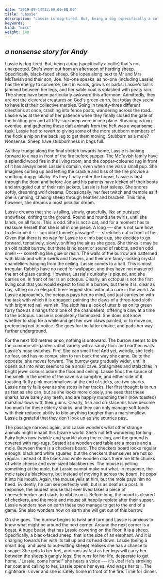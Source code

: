 ```yaml
---
date: "2019-09-14T13:00:00-08:00"
title: "Lassie"
description: "Lassie is dog-tired. But, being a dog (specifically a collie) that’s not unexpected."
keywords:
kind: "misc"
weight: 140
---
```


## *a nonsense story for Andy*

Lassie is dog-tired. But, being a dog (specifically a collie) that's not unexpected. She's worn out
from an afternoon of herding sheep. Specifically, black-faced sheep. She lopes along next to Mr and
Mrs McTavish and their son, Joe. No-one speaks, as no-one (including Lassie) has the energy to
converse, be it in words, growls or barks. Lassie's tail is jammed between her legs, and her sable
coat is splashed with peaty rain. The sheep have been particularly awkward this afternoon.
Admittedly, they are not the cleverest creatures on God's green earth, but today they seem to have
lost their collective marbles. Going in twenty-three different directions at once, crashing into
fence posts, wandering across the road... Lassie was at the end of her patience when they finally
closed the gate of the holding pen and all fifty-six sheep were in one place. Shearing is
long-overdue, and gathering these daft animals from the heft was a wearisome task; Lassie had to
revert to giving some of the more stubborn members of the flock a nip on the back leg to get them
moving. Stubborn as a mule? Nonsense. Sheep have stubbornness in bags full.

As they trudge along the final stretch towards home, Lassie is looking forward to a nap in front of
the fire before supper. The McTavish family have a splendid wood fire in the living room, and the
copper-coloured rug in front of it has always been Lassie's domain, even when she was a small pup.
She imagines curling up and letting the crackle and hiss of the fire provide a soothing doggy
lullaby. As they finally enter the house, Lassie is first through the door, and before Joe and his
parents have kicked off their boots and struggled out of their rain jackets, Lassie is fast asleep.
She snores softly, dreaming wolf dreams. Occasionally, her feet twitch and tremble as if she is
running, chasing sheep through heather and bracken. This time, however, she dreams a most peculiar
dream.

Lassie dreams that she is falling, slowly, gracefully, like an outsized snowflake, drifting to the
ground. Round and round she twirls, until she lands, on all fours. This is odd. She is not a cat,
and for a moment has to reassure herself that she is all in one piece. A long --- she is not sure
how to describe it --- corridor? tunnel? passage? --- stretches out in front of her. Given that
there is no way for Lassie to climb back up, she decides to go forward, tentatively, slowly,
sniffing the air as she goes. She thinks it may be an old rabbit burrow, but there is no scent or
sound of rabbits, and an odd smell --- something like glue or resin. The walls of the burrow are
patterned with black and white swirls and flowers, and their are fancy-looking crystal chandeliers
hanging from the ceiling. Lassie comes to a halt. This is most irregular. Rabbits have no need for
wallpaper, and they have not mastered the art of glass cutting. However, Lassie's curiosity is
piqued, and she carries on. In front of her is an octopus. Clearly, an octopus is not the first
living soul that you would expect to find in a burrow, but there it is, clear as day, sitting on an
elegant three-legged stool without a care in the world. As Lassie approaches, the octopus pays her
no mind, and just carries on with the task with which it is engaged: painting the claws of a
three-toed sloth with bright red nail varnish. The sloth has a look of utter bliss on its green
furry face as it hangs from one of the chandeliers, offering a claw at a time to the octopus. Lassie
is completely flummoxed. She does not know whether to stop for a while and get her own claws
painted, or to move on, pretending not to notice. She goes for the latter choice, and pads her way
further underground.

For the next 100 metres or so, nothing is untoward. The burrow seems to be the common-all-garden
rabbit variety with a sandy floor and earthen walls. Lassie's nose twitches. Fire! She can smell
fire! And yet, weirdly, she feels no fear, and has no compulsion to run back the way she came. Quite
the opposite: she moves forward. The burrow gets gradually wider, until it opens out into what seems
to be a small cave. Stalagmites and stalactites in bright jewel colours adorn the floor and ceiling.
Lassie finds the source of the smell: in the centre of the cave is a campfire, and either side of
it, toasting fluffy pink marshmallows at the end of sticks, are two sharks. Lassie nearly falls over
as she stops in her tracks. Her first thought is to run as fast as she can, but as she looks more
closely, she sees that these sharks have barely any teeth, and are happily munching their (now
toasted) marshmallows with their gums. Clearly, fish and crustaceans have become too much for these
elderly sharks, and they can only manage soft foods with their reduced ability to bite anything
tougher than a marshmallow. Lassie is grateful that they don't look up as she scurries past.

The passage narrows again, and Lassie wonders what other strange animals might inhabit this bizarre
world. She's not left wondering for long. Fairy lights now twinkle and sparkle along the ceiling,
and the ground is covered with rag-rugs. Seated at a wooden card table are a mouse and a mole.
Between them is a checkers board. The checkers board looks regular enough: black and white squares,
but the checkers themselves are not so regular. Instead of the black and white wooden discs there
are little chunks of white cheese and over-sized blackberries. The mouse is yelling something at the
mole, but Lassie cannot make out what. In response, the mole takes a blackberry, but instead of
moving it across the board, he pops it into his mouth. Again, the mouse yells at him, but the mole
pays him no heed. Evidently, he can see perfectly well, but is as deaf as a post. In response, the
loudest mouse that ever lived takes a piece of cheese/checker and starts to nibble on it. Before
long, the board is cleared of checkers, and the mole and mouse sit happily replete after their
supper. Lassie wonders how on earth these two manage to get to the end of a game. She also wonders
how on earth she will get out of this burrow.

On she goes. The burrow begins to twist and turn and Lassie is anxious to know what might be around
the next corner. Around the next corner is a beast. A huge beast, that has Lassie cowering on the
floor. It is a sheep. Specifically, a black-faced sheep, that is the size of an elephant. And it is
charging towards her with its tail up and its head down. Lassie (being a smart dog, and used to
out-witting sheep) realises she has a chance to escape. She gets to her feet, and runs as fast as
her legs will carry her between the sheep's gangly legs. She runs for her life, desperate to get
home..."Lassie, come home!" she hears a voice --- it's Joe! He's stroking her coat and calling to
her. Lassie opens her eyes. And wags her tail. The nightmare is over and she is safely home in front
of the fire. Time for dinner.

